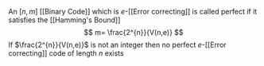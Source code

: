 An $[n,m]$ [[Binary Code]] which is $e$-[[Error correcting]] is called perfect if it satisfies the [[Hamming's Bound]]
$$
m= \frac{2^{n}}{V(n,e)}
$$
If $\frac{2^{n}}{V(n,e)}$ is not an integer then no perfect $e$-[[Error correcting]] code of length $n$ exists